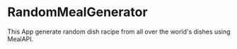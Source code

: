 # RandomMealGenerator
This App generate random dish racipe from all over the world's dishes using MealAPI.
